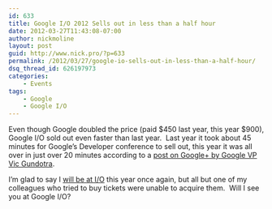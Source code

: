 ```yaml
---
id: 633
title: Google I/O 2012 Sells out in less than a half hour
date: 2012-03-27T11:43:08-07:00
author: nickmoline
layout: post
guid: http://www.nick.pro/?p=633
permalink: /2012/03/27/google-io-sells-out-in-less-than-a-half-hour/
dsq_thread_id: 626197973
categories:
    - Events
tags:
    - Google
    - Google I/O
---
```


Even though Google doubled the price (paid $450 last year, this year $900), Google I/O sold out even faster than last year.  Last year it took about 45 minutes for Google&#8217;s Developer conference to sell out, this year it was all over in just over 20 minutes according to a <a href="https://plus.google.com/107117483540235115863/posts/iyc4arLjidR" target="_blank">post on Google+ by Google VP Vic Gundotra</a>.

<!--more-->

<amp-img src="{{ site.baseurl }}/wp-content/uploads/sites/4/2012/03/Region-capture-16.png" width="260" height="236" layout="intrinsic"></amp-img>

I&#8217;m glad to say I [will be at I/O](https://www.nick.pro/2012/03/13/google-io-2012-here-i-come/ "Google I/O 2012 Here I come") this year once again, but all but one of my colleagues who tried to buy tickets were unable to acquire them.  Will I see you at Google I/O?